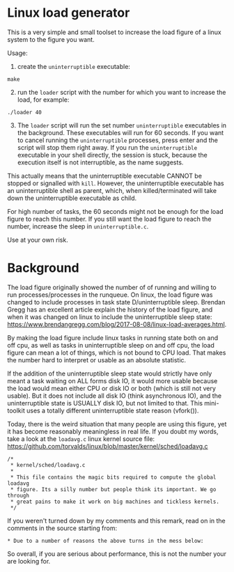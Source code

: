 # Linux load generator
This is a very simple and small toolset to increase the load figure of a linux system to the figure you want.

Usage:

1. create the `uninterruptible` executable: 
```
make
```
2. run the `loader` script with the number for which you want to increase the load, for example:
```
./loader 40
```
3. The `loader` script will run the set number `uninterruptible` executables in the background. These executables will run for 60 seconds. If you want to cancel running the `uninterruptible` processes, press enter and the script will stop them right away. If you run the `uninterruptible` executable in your shell directly, the session is stuck, because the execution itself is not interruptible, as the name suggests.

This actually means that the uninterruptible executable CANNOT be stopped or signalled with `kill`. However, the uninterruptible executable has an uninterruptible shell as parent, which, when killed/terminated will take down the uninterruptible executable as child.

For high number of tasks, the 60 seconds might not be enough for the load figure to reach this number. If you still want the load figure to reach the number, increase the sleep in `uninterruptible.c`.

Use at your own risk.

# Background
The load figure originally showed the number of of running and willing to run processes/processes in the runqueue. On linux, the load figure was changed to include processes in task state D/uninterruptible sleep. Brendan Gregg has an excellent article explain the history of the load figure, and when it was changed on linux to include the uninterruptible sleep state: <https://www.brendangregg.com/blog/2017-08-08/linux-load-averages.html>.

By making the load figure include linux tasks in running state both on and off cpu, as well as tasks in uninterruptible sleep on and off cpu, the load figure can mean a lot of things, which is not bound to CPU load. That makes the number hard to interpret or usable as an absolute statistic.

If the addition of the uninterruptible sleep state would strictly have only meant a task waiting on ALL forms disk IO, it would more usable because the load would mean either CPU or disk IO or both (which is still not very usable). But it does not include all disk IO (think asynchronous IO), and the uninterruptible state is USUALLY disk IO, but not limited to that. This mini-toolkit uses a totally different uninterruptible state reason (vfork()).

Today, there is the weird situation that many people are using this figure, yet it has become reasonably meaningless in real life. If you doubt my words, take a look at the `loadavg.c` linux kernel source file: <https://github.com/torvalds/linux/blob/master/kernel/sched/loadavg.c>

```
/*
 * kernel/sched/loadavg.c
 *
 * This file contains the magic bits required to compute the global loadavg
 * figure. Its a silly number but people think its important. We go through
 * great pains to make it work on big machines and tickless kernels.
 */
```
If you weren't turned down by my comments and this remark, read on in the comments in the source starting from:
```
* Due to a number of reasons the above turns in the mess below:
```
So overall, if you are serious about performance, this is not the number your are looking for. 
